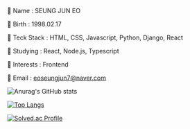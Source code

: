 💬 Name : SEUNG JUN EO

💬 Birth : 1998.02.17

💬 Teck Stack : HTML, CSS, Javascript, Python, Django, React

💬 Studying : React, Node.js, Typescript

💬 Interests : Frontend

💬 Email : eoseungjun7@naver.com

![Anurag's GitHub stats](https://github-readme-stats.vercel.app/api?username=seungjun222&show_icons=true&theme=tokyonight)

﻿[![Top Langs](https://github-readme-stats.vercel.app/api/top-langs/?username=seungjun222&langs_count=10&layout=compact&theme=tokyonight)](https://github.com/seungjun222/seungjun222)﻿

[![Solved.ac Profile](http://mazassumnida.wtf/api/generate_badge?boj=seungjun2)](https://solved.ac/seungjun2)
